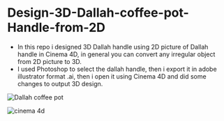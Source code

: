 # Design-3D-Dallah-coffee-pot-Handle-from-2D
* In this repo i designed 3D Dallah handle using 2D picture of Dallah handle in Cinema 4D, in general you can convert any irregular object from 2D picture to 3D.
* I used Photoshop to select the dallah handle, then i export it in adobe illustrator format .ai, then i open it using Cinema 4D and did some changes to output 3D design. 

![Dallah coffee pot](https://user-images.githubusercontent.com/67188835/89185640-3d1e4180-d5a3-11ea-8499-fa956ad0f8ab.png)

![cinema 4d](https://user-images.githubusercontent.com/67188835/89185692-51fad500-d5a3-11ea-8972-41d42b72fc48.PNG)

